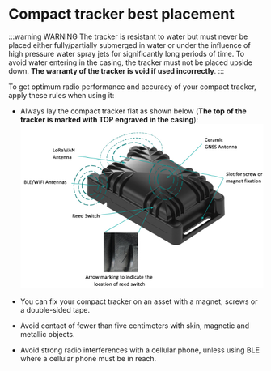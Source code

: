 # Compact tracker best placement
:::warning WARNING
 The tracker is resistant to water but must never be placed either fully/partially submerged in water or under the influence of high pressure water spray jets for significantly long periods of time. To avoid water entering in the casing, the tracker must not be placed upside down. **The warranty of the tracker is void if used incorrectly**.
:::

To get optimum radio performance and accuracy of your compact tracker, apply these rules when using it:
* Always lay the compact tracker flat as shown below (**The top of the tracker is marked with TOP engraved in the casing**):
![img](./images/CompactTrackerPlacement.jpg)

* You can fix your compact tracker on an asset with a magnet, screws or a double-sided tape.
* Avoid contact of fewer than five centimeters with skin, magnetic and metallic objects.
* Avoid strong radio interferences with a cellular phone, unless using BLE where a cellular phone must be in reach.
